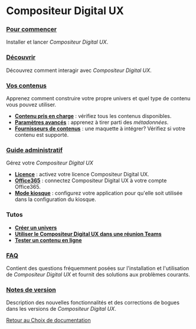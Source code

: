 # Compositeur Digital UX

### [Pour commencer](gettingstarted/index.md)
Installer et lancer *Compositeur Digital UX*.

### [Découvrir](user_guide/index.md)
Découvrez comment interagir avec *Compositeur Digital UX*.  

### [Vos contenus](organise_content/index.md)
Apprenez comment construire votre propre univers et quel type de contenu vous pouvez utiliser.

* [**Contenu pris en charge**](organise_content/supported_content/index.md) : vérifiez tous les contenus disponibles.
* [**Paramètres avancés**](organise_content/advanced_setting.md) : apprenez à tirer parti des *métadonnées*.
* [**Fournisseurs de contenus**](organise_content/supported_providers.md) : une maquette à intégrer? Vérifiez si votre contenu est supporté.

### [Guide administratif](administrative_guide/index.md)
Gérez votre *Compositeur Digital UX*

* [**Licence**](administrative_guide/index.md#licence-compositeur-digital-ux) : activez votre licence Compositeur Digital UX.
* [**Office365**](administrative_guide/index.md#compte-office365) : connectez Compositeur Digital UX à votre compte Office365.
* [**Mode kiosque**](administrative_guide/index.md#mode-kiosque) : configurez votre application pour qu'elle soit utilisée dans la configuration du kiosque.

### Tutos 
* [**Créer un univers**](tutorials/createuniverse/index.md)
* [**Utiliser le Compositeur Digital UX dans une réunion Teams**](tutorials/remotemeeting/index.md)
* [**Tester un contenu en ligne**](tutorials/checkcdurl/index.md)


### [FAQ](FAQ/index.md)
Contient des questions fréquemment posées sur l'installation et l'utilisation de *Compositeur Digital UX* et fournit des solutions aux problèmes courants.

### [Notes de version](../en/release_notes/index.md)
Description des nouvelles fonctionnalités et des corrections de bogues dans les versions de *Compositeur Digital UX*.  

[Retour au Choix de documentation](selector.md)
